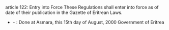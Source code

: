 article 122: Entry into Force
These Regulations shall enter into force as of date of their publication in the Gazette of Eritrean Laws. 
<ul>
			<li> - : Done at Asmara, this 15th day of August, 2000
Government of Eritrea<ul>
			</ul></li></ul>